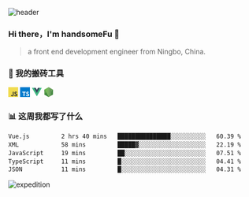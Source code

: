 ![header](https://raw.githubusercontent.com/fzq1998/fzq1998/master/header.png)

### Hi there，I'm handsomeFu 👋

> a front end development engineer from Ningbo, China.

### 🔧 我的搬砖工具
<code><img height="20" src="https://raw.githubusercontent.com/github/explore/80688e429a7d4ef2fca1e82350fe8e3517d3494d/topics/javascript/javascript.png" alt="javascript"></code>
<code><img height="20" src="https://raw.githubusercontent.com/github/explore/80688e429a7d4ef2fca1e82350fe8e3517d3494d/topics/typescript/typescript.png" alt="typescript"></code>
<code><img height="20" src="https://raw.githubusercontent.com/github/explore/80688e429a7d4ef2fca1e82350fe8e3517d3494d/topics/vue/vue.png" alt="vue"></code>
<code><img height="20" src="https://raw.githubusercontent.com/github/explore/80688e429a7d4ef2fca1e82350fe8e3517d3494d/topics/nodejs/nodejs.png" alt="nodejs"></code>



### 📊 这周我都写了什么
<!--START_SECTION:waka-->

```txt
Vue.js         2 hrs 40 mins   ███████████████░░░░░░░░░░   60.39 %
XML            58 mins         █████▓░░░░░░░░░░░░░░░░░░░   22.19 %
JavaScript     19 mins         ██░░░░░░░░░░░░░░░░░░░░░░░   07.51 %
TypeScript     11 mins         █░░░░░░░░░░░░░░░░░░░░░░░░   04.41 %
JSON           11 mins         █░░░░░░░░░░░░░░░░░░░░░░░░   04.31 %
```

<!--END_SECTION:waka-->


![expedition](https://raw.githubusercontent.com/fzq1998/fzq1998/master/expedition.gif)

